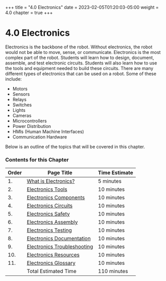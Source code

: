 +++
title = "4.0 Electronics"
date = 2023-02-05T01:20:03-05:00
weight = 4.0
chapter = true
+++

# 4.0 Electronics

Electronics is the backbone of the robot. Without electronics, the robot would not be able to move, sense, or communicate. Electronics is the most complex part of the robot. Students will learn how to design, document, assemble, and test electronic circuits. Students will also learn how to use the tools and equipment needed to build these circuits. There are many different types of electronics that can be used on a robot. Some of these include:

- Motors
- Sensors
- Relays
- Switches
- Lights
- Cameras
- Microcontrollers
- Power Distribution
- HMIs (Human Machine Interfaces)
- Communication Hardware

Below is an outline of the topics that will be covered in this chapter.

### Contents for this Chapter

| Order | Page Title | Time Estimate |
| --- | --- | --- |
| 1. | [What is Electronics?](/electronics/what-is-electronics/) | 5 minutes |
| 2. | [Electronics Tools](/electronics/electronics-tools/) | 10 minutes |
| 3. | [Electronics Components](/electronics/electronics-components/) | 10 minutes |
| 4. | [Electronics Circuits](/electronics/electronics-circuits/) | 10 minutes |
| 5. | [Electronics Safety](/electronics/electronics-safety/) | 10 minutes |
| 6. | [Electronics Assembly](/electronics/electronics-assembly/) | 10 minutes |
| 7. | [Electronics Testing](/electronics/electronics-testing/) | 10 minutes |
| 8. | [Electronics Documentation](/electronics/electronics-documentation/) | 10 minutes |
| 9. | [Electronics Troubleshooting](/electronics/electronics-troubleshooting/) | 10 minutes |
| 10. | [Electronics Resources](/electronics/electronics-resources/) | 10 minutes |
| 11. | [Electronics Glossary](/electronics/electronics-glossary/) | 10 minutes |
|     | Total Estimated Time | 110 minutes |
